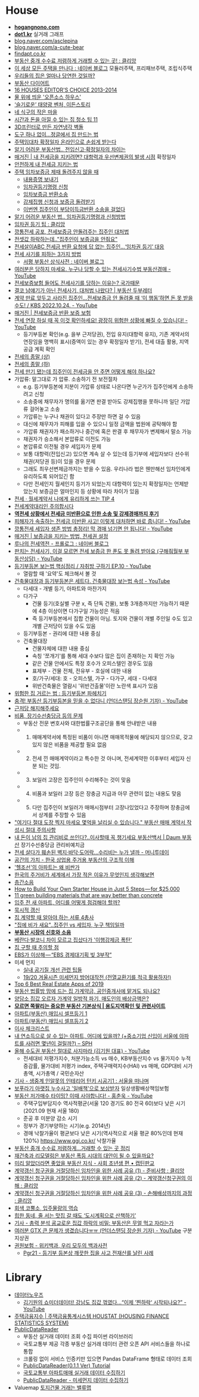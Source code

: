 House
=====

* [**hogangnono.com**](https://hogangnono.com/)
* [**dot1.kr**](http://www.dot1.kr/) 실거래 그래프
* [blog.naver.com/asclepina](https://blog.naver.com/asclepina)
* [blog.naver.com/a-cute-bear](https://blog.naver.com/a-cute-bear)
* [findapt.co.kr](http://www.findapt.co.kr/)
* [부동산 중개 수수료 저렴하게 거래할 수 있는 곳! : 클리앙](https://www.clien.net/service/board/useful/17957072)
* [이 세상 모든 주택을 만나다 : 네이버 블로그](https://blog.naver.com/modularprefabhomes) 모듈러주택, 프리패브주택, 조립식주택
* [우리들의 집은 얼마나 당연한 것일까?](http://ppss.kr/archives/52124)
* [부동산 다이어트](http://www.bdsdiet.com/)
* [16 HOUSES EDITOR'S CHOICE 2013-2014](http://media.daum.net/life/living/photo/newsview?newsId=20141219152413243)
* [물 위에 띄운 '오픈소스 하우스'](http://www.huffingtonpost.kr/asadal/story_b_7002782.html)
* [‘슬기로운’ 태양광 벤처, 이든스토리](http://www.bloter.net/archives/225391)
* [네 식구의 작은 마을](http://media.daum.net/life/living/photo/newsview?newsId=20150515150449717)
* [시간과 돈을 아낄 수 있는 집 청소 팁 11](http://www.huffingtonpost.kr/2015/06/11/story_n_7558448.html)
* [3D프린터로 만든 자연냉각 벽돌](http://techholic.co.kr/archives/34567)
* [도구 하나 없이…정글에서 집 만드는 법](http://techholic.co.kr/archives/40372)
* [주택임대차 확정일자 온라인으로 손쉽게 받는다](http://www.huffingtonpost.kr/2015/09/13/story_n_8128570.html)
* [알기 어려운 부동산법.. 전입신고·확정일자의 차이는](https://news.v.daum.net/v/20181102130216733)
* [매거진 | 내 전세금을 지키려면? 대항력과 우선변제권의 발생 시점](https://www.goodchobo.com/magazine/MZTY/389) 확정일자
* [안전하게 내 전세금 지키는 법](http://realestate.daum.net/news/detail/main/20180224080055530)
* [주택 임차보증금 제때 돌려주지 않을 때](https://blog.naver.com/misona777/220720026315)
  * [내용증명 보내기](http://slownews.kr/46462)
  * [임차권등기명령 신청](http://slownews.kr/46707)
  * [임차보증금 반환소송](http://slownews.kr/47864)
  * [강제집행 신청과 보증금 돌려받기](http://slownews.kr/54557)
  * [이번엔 집주인이 부당이득금반환 소송을 걸었다](http://slownews.kr/57229)
* [알기 어려운 부동산 법.. 임차권등기명령과 신청방법](http://realestate.daum.net/news/detail/main/20181122091911072)
* [임차권 등기 팁 : 클리앙](https://www.clien.net/service/board/lecture/17487291?type=recommend)
* [깡통전세 공포, 전세보증금 안돌려주는 집주인 대처법](http://board.realestate.daum.net/gaia/do/estate/power/read?bbsId=power&articleId=2048)
* [전셋값 하락하는데.."집주인이 보증금을 안줘요"](http://realestate.daum.net/news/detail/main/20181102040003773)
* [전세살이ABC 전세금 반환 요청에 답 없는 집주인…‘임차권 등기’ 대응](https://v.daum.net/v/20230222060211184)
* [전세 사기를 피하는 3가지 방법](http://moneyman.kr/archives/7872)
  * [서평 부동산 상식사전 : 네이버 블로그](https://blog.naver.com/zbxmsla/221473193627)
* [여러분은 당하지 마세요. 누구나 당할 수 있는 전세사기수법 부동산경매 - YouTube](https://www.youtube.com/watch?v=yPDjzTvptoo)
* [전세보증보험 들어도 전세사기를 당하는 이유는? 국가때문](https://brunch.co.kr/@readme999/241)
* [결코 남얘기가 아닌 전세사기, 대처법 나왔다? | 부동산 두부레터](https://content.v.daum.net/v/EOhBsziT2j)
* [계약 만료 앞두고 사라진 집주인…전세보증금 안 돌려줄 때 ‘이 행동’하면 돈 못 받을 수도! / KBS 2022.10.24. - YouTube](https://www.youtube.com/watch?v=kJ-jQF_hxik)
* [매거진 | 전세보증금 반환 보증 보험](https://www.goodchobo.com/magazine/MZTY/269)
* [전세 연장 하실 때 꼭 이것 확인하세요! 광장히 위험한 상황에 빠질 수 있습니다! - YouTube](https://www.youtube.com/watch?v=moxsBxln4K4)
  * 등기부등본 확인(e.g. 을부 근저당권), 전입 유지(대항력 유지), 기존 계약서의 연장임을 명백히 표시(증액이 있는 경우 확정일자 받기), 전세 대출 활용, 지역 공급 계획 확인
* [전세의 종말 (상)](https://brunch.co.kr/@zip/28)
* [전세의 종말 (하)](https://brunch.co.kr/@zip/30)
* [전세 만기 됐는데 집주인이 전세금을 안 주면 어떻게 해야 하나요?](https://www.youtube.com/watch?v=BTVLl_k_zSE)
* 가압류: 말그대로 가 압류. 소송하기 전 보전절차
  * e.g. 등기부등본에 지분이 가압류 상태로 나온다면 누군가가 집주인에게 소송하려고 신청
  * 소송중에 채무자가 명의를 옮기면 판결 받아도 강제집행을 못하니까 일단 가압류 걸어놓고 소송
  * 가압류는 누구나 채권이 있다고 주장만 하면 걸 수 있음
  * 대신에 채무자가 피해를 입을 수 있으니 일정 금액을 법원에 공탁해야 함
  * 가압류 채권자가 패소하거나 중간에 혹은 판결 후 채무자가 변제해서 말소 가능
  * 채권자가 승소해서 본압류로 이전도 가능
  * 본압류로 이전될 경우 세입자가 문제
  * 보통 대항력(전입신고) 있으면 계속 살 수 있는데 등기부에 세입자보다 선수위 채권(저당권 등)이 있을 경우 문제
  * 그래도 최우선변제금까지는 받을 수 있음. 우리나라 법은 웬만해선 임차인에게 유리하도록 되어있긴 함
  * 다만 전세인지 월세인지 등기가 되었는지 대항력이 있는지 확정일자는 언제받았는지 보증금은 얼마인지 등 상황에 따라 차이가 있음
* [전세 · 월세계약서 나에게 유리하게 쓰는 TIP 4](https://www.youtube.com/watch?v=e8TFgcXc5vc)
* [전세계약대리인 주의합시다](https://blog.naver.com/hs-villa/221320279967)
* [**역전세 상황에서 전세금 미반환으로 인한 소송 및 강제경매까지 후기**](https://gist.github.com/hyunjun/d35dc920155b31a259c47a59f142ee73#file-md)
* [피해자가 속출하는 전세금 미반환 사고! 이렇게 대처하면 바로 줍니다! - YouTube](https://www.youtube.com/watch?v=kmNu62ul8b0)
* [깡통전세 세입자 생존 방법 총정리! 막 경매 넘기면 안 됩니다! - YouTube](https://www.youtube.com/watch?v=5wVrPkLXv_A)
* [매거진 | 보증금을 지키는 방법, 전세권 설정](https://www.goodchobo.com/magazine/MZTY/529)
* [루나의 전세역전 - 프롤로그 : 네이버 블로그](https://blog.naver.com/lunaparkblog/222385025290)
* [판치는 전세사기, 이걸 모르면 전세 보증금 한 푼도 못 돌려 받아요 (구해줘월부 부동산상담) - YouTube](https://www.youtube.com/watch?v=staIMEiWLJo)
* [등기부등본 보는법 핵심정리 / 자취방 구하기 EP.10 - YouTube](https://www.youtube.com/watch?v=EkhMPS_qnts)
  * 열람할 때 '요약'도 체크해서 볼 것
* [건축물대장과 등기부등본은 세트다. 건축물대장 보는법 속성 - YouTube](https://www.youtube.com/watch?v=W6rLIYhFUQk)
  * 다세대 - 개별 등기, 아파트와 마찬가지
  * 다가구
    * 건물 등기(호실별 구분 x, 즉 단독 건물), 보통 3개층까지만 가능하기 때문에 4층 이상이면 다가구일 가능성은 적음
    * 즉 등기부등본에서 집합 건물이 아님. 토지와 건물이 개별 주인일 수도 있고 개별 근저당이 있을 수도 있음
  * 등기부등본 - 권리에 대한 내용 중심
  * 건축물대장
    * 건물자체에 대한 내용 중심
    * 속칭 '쪼개기'를 통해 세대 수보다 많은 집이 존재하는 지 확인 가능
    * 같은 건물 안에서도 특정 호수가 오피스텔인 경우도 있음
    * 표제부 - 건물 전체, 전유부 - 호실에 대한 내용
    * 호/가구/세대: 호 - 오피스텔, 가구 - 다가구, 세대 - 다세대
    * 위반건축물은 열람시 '위반건출물'이란 노란색 표시가 있음
* [위험한 집 거르는 법 : 등기부등본 파헤치기](https://blog.toss.im/article/house-contract-02)
* [충격! 부동산 등기부등본을 믿을 수 없다니 (언더스탠딩 장순원 기자) - YouTube](https://www.youtube.com/watch?v=QcutAWg58pU)
* [근저당 해지해주세요](https://brunch.co.kr/@buildingking/143)
* [비품, 장기수선충당금 등의 문제](https://pgr21.com/qna/139934)
  * 부동산 전문 변호사와 대한법률구조공단을 통해 안내받은 내용
  * 1. 매매계약서에 특정된 비품이 아니면 매매목적물에 해당되지 않으므로, 갖고 있지 않은 비품을 제공할 필요 없음
  * 2. 전세 낀 매매계약이라고 특수한 것 아니며, 전세계약한 이후부터 세입자 신분 되는 것임.
  * 3. 보일러 고장은 집주인이 수리해주는 것이 맞음
  * 4. 비품과 보일러 고장 등은 장충금 지급과 아무 관련이 없는 내용도 맞음
  * 5. 다만 집주인이 보일러가 매매시점부터 고장나있었다고 주장하며 장충금에서 상계를 주장할 수 있음
* ["여기다 절대 도장 찍지 마세요 몇억을 날리실 수 있습니다." 부동산 매매 계약서 작성시 절대 주의사항](https://0k-cal.com/%EC%97%AC%EA%B8%B0%EB%8B%A4-%EC%A0%88%EB%8C%80-%EB%8F%84%EC%9E%A5-%EC%B0%8D%EC%A7%80-%EB%A7%88%EC%84%B8%EC%9A%94-%EB%AA%87%EC%96%B5%EC%9D%84-%EB%82%A0%EB%A6%AC%EC%8B%A4-%EC%88%98-%EC%9E%88%EC%8A%B5/)
* [내 돈이 남의 집 관리비로 쓰인다?..이사할때 꼭 챙기세요 부동산백서 | Daum 부동산](https://realestate.daum.net/news/detail/all/20220430080017956) 장기수선충당금 관리비예치금
* [전세 살다가 훼손된 벽지·바닥·도어락...수리비는 누가 낼까 - 머니투데이](https://news.mt.co.kr/mtview.php?no=2021122114425657245)
* [공간의 가치 - 한국 상업용 주거용 부동산의 구조적 이해](http://www.valueofspace.com/wordpress/)
* ['헬조선'의 아파트는 왜 비싼가](https://storyfunding.daum.net/project/1589/episodes)
* [한국의 주거비가 세계에서 가장 적은 이유가 무엇인지 생각해보면](https://www.clien.net/service/board/park/11718623)
* [층간소음](http://oneclick.law.go.kr/CSP/CSP/CnpClsMain.laf?popMenu=ov&csmSeq=549&ccfNo=7&cciNo=1&cnpClsNo=1)
* [How to Build Your Own Starter House in Just 5 Steps — for $25,000](https://medium.com/ted-fellows/how-to-build-your-own-starter-house-in-just-5-steps-for-25-000-861821051131)
* [11 green building materials that are way better than concrete](http://inhabitat.com/11-green-building-materials-that-are-way-better-than-concrete/)
* [입주 전 새 아파트, 어디를 어떻게 점검해야 할까?](http://board.realestate.daum.net/gaia/do/estate/power/read?bbsId=power&articleId=1011&pageIndex=1)
* [묵시적 갱신](https://blog.naver.com/cy4028/221146795130)
* [집 계약할 때 알아야 하는 서류 4총사](http://move.realestate.daum.net/tipview.asp?idx=46)
* ["집에 비가 새요"..집주인 vs 세입자, 누구 책임일까](http://v.media.daum.net/v/20180712051510817)
* [**부동산 시장의 신호와 소음**](https://brunch.co.kr/@charlieoppa86/33)
* [베란다·발코니 차이 모르고 집샀다가 '이행강제금 폭탄'](https://news.v.daum.net/v/20181023040105309)
* [집 구할 때 주의할 점](https://imgur.com/a/3eCbRa2)
* [EBS가 이상해 — “EBS 경제대기획 빚 3부작”](https://medium.com/@ghilbut/ebs%EA%B0%80-%EB%A7%8E%EC%9D%B4-%EC%95%84%ED%8C%8C-ebs-%EA%B2%BD%EC%A0%9C%EB%8C%80%EA%B8%B0%ED%9A%8D-%EB%B9%9A-3%EB%B6%80%EC%9E%91-6ddb8a45e4d)
* 미세 먼지
  * [실내 공기질 개선 관련 팁들](http://blog.chesterventures.com/221492244810)
  * [19/20 겨울시즌 미세먼지 방어대작전 (전열교환기를 적극 활용하자!)](http://blog.chesterventures.com/221637965559)
* [Top 6 Best Real Estate Apps of 2019](https://hackernoon.com/top-6-best-real-estate-apps-of-2019-b3303fdb7df5)
* [부동산 법률방 맘에 드는 집 가계약금, 공인중개사에 맡겨도 되나요?](https://realestate.daum.net/news/detail/main/20190704062901080)
* [양담소 집값 오르자 가계약 일방적 파기, 매도인의 배상금액은?](https://news.v.daum.net/v/20200914093423310)
* [**모르면 쪽팔리는 중요한 부동산 기본상식 | 용도지역확인 및 관련사이트**](https://www.youtube.com/watch?v=hCVn6Cilz1Q)
* [아파트(부동산) 매입시 셀프등기 1](https://sieg0610.tistory.com/28)
* [아파트(부동산) 매입시 셀프등기 2](https://sieg0610.tistory.com/29)
* [이사 체크리스트](https://dkdlel072.tistory.com/entry/%EC%9D%B4%EC%82%AC-%EC%B2%B4%ED%81%AC%EB%A6%AC%EC%8A%A4%ED%8A%B8)
* [내 연소득으로 살 수 있는 아파트, 어디에 있을까? (+중소기업 신입이 서울에 아파트를 사려면 몇년이 걸릴까?) – SPH](https://www.sphinfo.com/gis-house/)
* [올해 수도권 부동산 절대로 사지마라 (김기원 대표) - YouTube](https://www.youtube.com/watch?v=dUmdSSTu-Pk)
  * 전세대비 저평가지수, 처분가능소득 vs 매수, KB부동산지수 vs 물가지수 누적증감률, 물가대비 저평가 index, 주택구매력지수(HAI) vs 매매, GDP대비 시가총액, 시가총액 / 국민순자산
* [기사 - 생중계 인알못의 인테리어 턴키 시공기1 : 서울을 떠나며](https://www.ddanzi.com/ddanziNews/671587897)
* [보푸라기 아랫집 누수사고 '일배책'으로 보상받자](https://news.v.daum.net/v/20210731100505549) 일상생활배상책임보험
* [부동산 저가매수 타이밍? 이때 사야합니다! - 홍춘욱 - YouTube](https://www.youtube.com/watch?v=Z2d2tQXH5-M)
  * 주택구입부담지수 역사적평균(서울 120 경기도 80 전국 60)보다 낮은 시기 (2021.09 현재 서울 180)
  * 준공 후 미분양 감소 시기
  * 정부가 경기부양하는 시기(e.g. 2014년)
  * 경매 낙찰가율이 평균보다 낮은 시기(역사적으로 서울 평균 80%인데 현재 120%) https://www.ggi.co.kr/ 낙찰가율
* [부동산 중개 수수료 저렴하게...거래할 수 있는 곳 정리](https://open-support.tistory.com/entry/%EB%B6%80%EB%8F%99%EC%82%B0-%EC%A4%91%EA%B0%9C-%EC%88%98%EC%88%98%EB%A3%8C-%EC%A0%80%EB%A0%B4%ED%95%98%EA%B2%8C%EA%B1%B0%EB%9E%98%ED%95%A0-%EC%88%98-%EC%9E%88%EB%8A%94-%EA%B3%B3-%EC%A0%95%EB%A6%AC)
* [재건축과 리모델링은 부동산 폭등 시대의 대안이 될 수 있을까요?](https://contents.premium.naver.com/pickool/pickooltech/contents/220131140831653Zg)
* [미리 알았더라면 좋았을 부동산 지식 - 사회 초년생 편 • 캡틴판교](https://joshua1988.github.io/life/real-estate-for-young/)
* [계약갱신 청구권을 거절당하신 임차인을 위한 사례 공유 (1) - 준비사항 : 클리앙](https://www.clien.net/service/board/lecture/17148943)
* [계약갱신 청구권을 거절당하신 임차인을 위한 사례 공유 (2) - 계약갱신청구권의 이해 : 클리앙](https://www.clien.net/service/board/lecture/17152957)
* [계약갱신 청구권을 거절당하신 임차인을 위한 사례 공유 (3) - 손해배상까지의 과정 : 클리앙](https://www.clien.net/service/board/lecture/17154278?type=recommend)
* [회색 코뿔소, 입주물량의 역습](https://www.koreamonitor.co.kr/view.php?ud=20220312163216790bb0cd1e55_41)
* [힙한 동네, 줄 서는 맛집 갈 때도 ‘도시계획으로 산책하기’](https://blog.toss.im/article/tales-of-the-city-5)
* [기사 - 총력 분석 굥교로운 집값 하락의 비밀: 부동산은 무얼 먹고 자라는가](https://www.ddanzi.com/ddanziNews/747153446)
* [여러분 GTX 큰 문제가 생겼습니다ㅠㅠ (언더스탠딩 장순원 기자) - YouTube](https://www.youtube.com/watch?v=Hygle79f2Pg) 구분지상권
* [권원보험 - 위키백과, 우리 모두의 백과사전](https://ko.wikipedia.org/wiki/%EA%B6%8C%EC%9B%90%EB%B3%B4%ED%97%98)
  * [Pgr21 - 등기부 등본상 깨끗한 집을 사고 전재산를 날린 사례](https://pgr21.com/freedom/97067)

# Library
* [데이터노우즈](https://www.dataknows.ai/)
  * [김기원의 쇼미더데이터! 강남도 집값 꺾였다...“이제 ’찐하락‘ 시작되나요?” - YouTube](https://www.youtube.com/watch?v=roNkZgT9VaY)
* [주택금융지수 | 주택금융통계시스템 HOUSTAT (HOUSING FINANCE STATISTICS SYSTEM)](https://www.hf.go.kr/research/portal/theme/indexStatPage.do#none)
* [PublicDataReader](https://github.com/WooilJeong/PublicDataReader)
  * 부동산 실거래 데이터 조회 수집 파이썬 라이브러리
  * 국토교통부 제공 각종 부동산 실거래 데이터 관련 오픈 API 서비스들을 하나로 통합
  * 크롤링 없이 서비스 인증키만 있으면 Pandas DataFrame 형태로 데이터 조회
  * [PublicDataReader(0.1.1 Ver) Tutorial](https://colab.research.google.com/drive/1pFtMFr_te9T_maHjee8Sd8Yq9rTrE-4F)
  * [국토교통부 아파트매매 실거래 데이터 수집하기](https://wooiljeong.github.io/python/public_data_reader_01/)
  * [PublicDataReader - 미세먼지 데이터 수집하기](https://wooiljeong.github.io/python/public_data_reader_02/)
* Valuemap [토지건물 거래는 밸류맵](https://www.valueupmap.com/)
